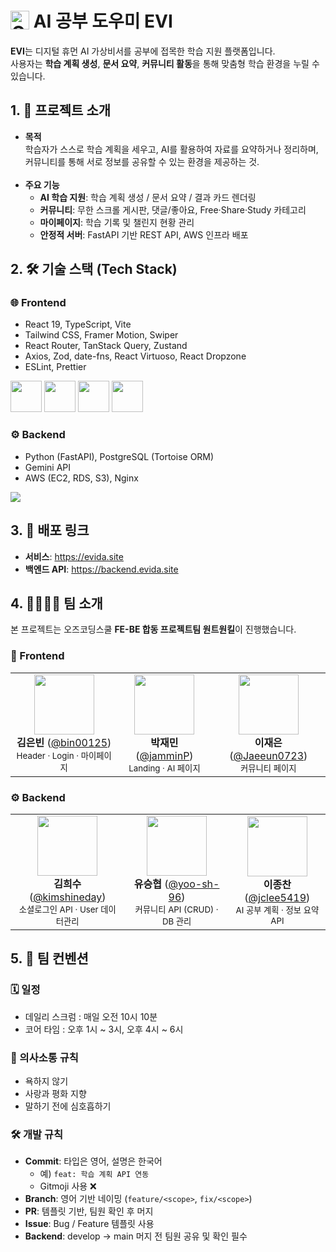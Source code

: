 <h1>
  <img src="https://avatars.githubusercontent.com/u/223626944?s=200&v=4" width="30" alt="Organization Logo" style="vertical-align: middle;" />
  <span style="vertical-align: middle;">AI 공부 도우미 EVI</span>
</h1>

**EVI**는 디지털 휴먼 AI 가상비서를 공부에 접목한 학습 지원 플랫폼입니다.  
사용자는 **학습 계획 생성**, **문서 요약**, **커뮤니티 활동**을 통해 맞춤형 학습 환경을 누릴 수 있습니다.  

## 1. 📌 프로젝트 소개
- **목적**  
  학습자가 스스로 학습 계획을 세우고, AI를 활용하여 자료를 요약하거나 정리하며, 커뮤니티를 통해 서로 정보를 공유할 수 있는 환경을 제공하는 것.<br/><br/>
- **주요 기능**
  - **AI 학습 지원**: 학습 계획 생성 / 문서 요약 / 결과 카드 렌더링
  - **커뮤니티**: 무한 스크롤 게시판, 댓글/좋아요, Free·Share·Study 카테고리
  - **마이페이지**: 학습 기록 및 챌린지 현황 관리
  - **안정적 서버**: FastAPI 기반 REST API, AWS 인프라 배포

## 2. 🛠️ 기술 스택 (Tech Stack)

### 🌐 Frontend
- React 19, TypeScript, Vite  
- Tailwind CSS, Framer Motion, Swiper  
- React Router, TanStack Query, Zustand  
- Axios, Zod, date-fns, React Virtuoso, React Dropzone  
- ESLint, Prettier
<p align="left">
  <img src="https://cdn.jsdelivr.net/gh/devicons/devicon/icons/react/react-original.svg" width="50" />
  <img src="https://cdn.jsdelivr.net/gh/devicons/devicon/icons/typescript/typescript-original.svg" width="50" />
  <img src="https://cdn.jsdelivr.net/gh/devicons/devicon/icons/vite/vite-original.svg" width="50" />
  <img src="https://cdn.jsdelivr.net/gh/devicons/devicon/icons/tailwindcss/tailwindcss-original.svg" width="50" />
</p>

### ⚙️ Backend
- Python (FastAPI), PostgreSQL (Tortoise ORM)  
- Gemini API  
- AWS (EC2, RDS, S3), Nginx

<p align="left">
  <img src="https://skillicons.dev/icons?i=python,fastapi,postgres,aws,nginx" />
</p>


## 3. 🔗 배포 링크
- **서비스**: https://evida.site  
- **백엔드 API**: https://backend.evida.site  


## 4. 👨‍👩‍👧‍👦 팀 소개

<p>본 프로젝트는 오즈코딩스쿨 <b>FE-BE 합동 프로젝트팀 원트원킬</b>이 진행했습니다.</p>

### 🚀 Frontend
<table>
  <tr>
    <td align="center">
        <img src="https://avatars.githubusercontent.com/u/206815651?v=4" width="96"/><br/>
        <b>김은빈</b> (<a href="https://github.com/bin00125">@bin00125</a>)
      <br/>
      <sub>Header · Login · 마이페이지</sub>
    </td>
    <td align="center">
        <img src="https://avatars.githubusercontent.com/u/117453101?v=4" width="96"/><br/>
        <b>박재민</b> (<a href="https://github.com/jamminP">@jamminP</a>)
      <br/>
      <sub>Landing · AI 페이지</sub>
    </td>
    <td align="center">
        <img src="https://avatars.githubusercontent.com/u/202897450?v=4" width="96"/><br/>
        <b>이재은</b> (<a href="https://github.com/Jaeeun0723">@Jaeeun0723</a>)
      <br/>
      <sub>커뮤니티 페이지</sub>
    </td>
  </tr>
</table>

### ⚙️ Backend
<table>
  <tr>
    <td align="center">
        <img src="https://avatars.githubusercontent.com/u/203993673?v=4" width="96"/><br/>
        <b>김희수</b> (<a href="https://github.com/kimshineday">@kimshineday</a>)
      <br/>
      <sub>소셜로그인 API · User 데이터관리</sub>
    </td>
    <td align="center">
        <img src="https://avatars.githubusercontent.com/u/206352569?v=4" width="96"/><br/>
        <b>유승협</b> (<a href="https://github.com/yoo-sh-96">@yoo-sh-96</a>)
      <br/>
      <sub>커뮤니티 API (CRUD) · DB 관리</sub>
    </td>
    <td align="center">
        <img src="https://avatars.githubusercontent.com/u/204955431?v=4" width="96"/><br/>
        <b>이종찬</b> (<a href="https://github.com/jclee5419">@jclee5419</a>)
      <br/>
      <sub>AI 공부 계획 · 정보 요약 API</sub>
    </td>
  </tr>
</table>


## 5. 📌 팀 컨벤션

### 🗓 일정
- 데일리 스크럼 : 매일 오전 10시 10분  
- 코어 타임 : 오후 1시 ~ 3시, 오후 4시 ~ 6시  

### 📣 의사소통 규칙
- 욕하지 않기  
- 사랑과 평화 지향  
- 말하기 전에 심호흡하기  

### 🛠️ 개발 규칙
- **Commit**: 타입은 영어, 설명은 한국어  
  - 예) `feat: 학습 계획 API 연동`  
  - Gitmoji 사용 ❌  
- **Branch**: 영어 기반 네이밍 (`feature/<scope>`, `fix/<scope>`)  
- **PR**: 템플릿 기반, 팀원 확인 후 머지  
- **Issue**: Bug / Feature 템플릿 사용  
- **Backend**: develop → main 머지 전 팀원 공유 및 확인 필수  
